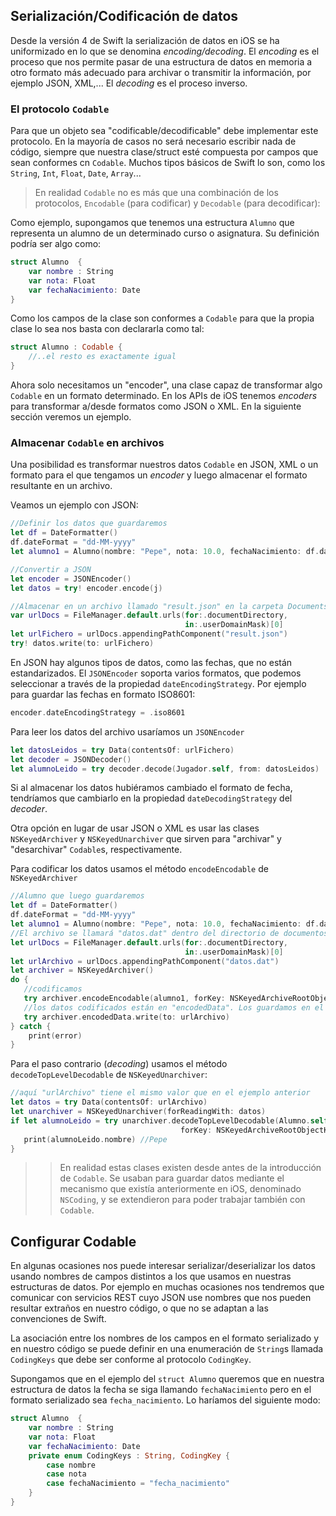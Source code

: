 ## Serialización/Codificación de datos 

Desde la versión 4 de Swift la serialización de datos en iOS se ha uniformizado en lo que se denomina *encoding/decoding*. El *encoding* es el proceso que nos permite pasar de una estructura de datos en memoria a otro formato más adecuado para archivar o transmitir la información, por ejemplo JSON, XML,... El *decoding* es el proceso inverso. 

### El protocolo `Codable` 

Para que un objeto sea "codificable/decodificable" debe implementar este protocolo. En la mayoría de casos no será necesario escribir nada de código, siempre que nuestra clase/struct esté compuesta por campos que sean conformes cn `Codable`. Muchos tipos básicos de Swift lo son, como los `String`, `Int`, `Float`, `Date`, `Array`...

> En realidad `Codable` no es más que una combinación de los protocolos, `Encodable` (para codificar) y `Decodable` (para decodificar):

Como ejemplo, supongamos que tenemos una estructura `Alumno` que representa un alumno de un determinado curso o asignatura. Su definición podría ser algo como:

```swift
struct Alumno  {
    var nombre : String
    var nota: Float
    var fechaNacimiento: Date
}
```

Como los campos de la clase son conformes a `Codable` para que la propia clase lo sea nos basta con declararla como tal:

```swift
struct Alumno : Codable {
    //..el resto es exactamente igual
}
```

Ahora solo necesitamos un "encoder", una clase capaz de transformar algo `Codable` en un formato determinado. En los APIs de iOS tenemos *encoders* para transformar a/desde formatos como JSON o XML. En la siguiente sección veremos un ejemplo.

### Almacenar `Codable` en archivos

Una posibilidad es transformar nuestros datos `Codable` en JSON, XML o un formato para el que tengamos un *encoder* y luego almacenar el formato resultante en un archivo. 

Veamos un ejemplo con JSON:

```swift
//Definir los datos que guardaremos
let df = DateFormatter()
df.dateFormat = "dd-MM-yyyy"
let alumno1 = Alumno(nombre: "Pepe", nota: 10.0, fechaNacimiento: df.date(from: "10/10/2000")!)

//Convertir a JSON
let encoder = JSONEncoder()
let datos = try! encoder.encode(j)

//Almacenar en un archivo llamado "result.json" en la carpeta Documents
var urlDocs = FileManager.default.urls(for:.documentDirectory,
                                       in:.userDomainMask)[0]
let urlFichero = urlDocs.appendingPathComponent("result.json")
try! datos.write(to: urlFichero)
```

En JSON hay algunos tipos de datos, como las fechas, que no están estandarizados. El `JSONEncoder` soporta varios formatos, que podemos seleccionar a través de la propiedad `dateEncodingStrategy`. Por ejemplo para guardar las fechas en formato ISO8601:

```swift
encoder.dateEncodingStrategy = .iso8601
```

Para leer los datos del archivo usaríamos un `JSONEncoder`

```swift
let datosLeidos = try Data(contentsOf: urlFichero)
let decoder = JSONDecoder()
let alumnoLeido = try decoder.decode(Jugador.self, from: datosLeidos)
```

Si al almacenar los datos hubiéramos cambiado el formato de fecha, tendríamos que cambiarlo en la propiedad `dateDecodingStrategy` del *decoder*. 

Otra opción en lugar de usar JSON o XML es usar las clases `NSKeyedArchiver` y `NSKeyedUnarchiver` que sirven para "archivar" y "desarchivar" `Codable`s, respectivamente. 

Para codificar los datos usamos el método `encodeEncodable` de `NSKeyedArchiver`

```swift
//Alumno que luego guardaremos
let df = DateFormatter()
df.dateFormat = "dd-MM-yyyy"
let alumno1 = Alumno(nombre: "Pepe", nota: 10.0, fechaNacimiento: df.date(from: "10/10/2000")!)
//El archivo se llamará "datos.dat" dentro del directorio de documentos de la app
let urlDocs = FileManager.default.urls(for:.documentDirectory,  
                                       in:.userDomainMask)[0]
let urlArchivo = urlDocs.appendingPathComponent("datos.dat")
let archiver = NSKeyedArchiver()
do {
   //codificamos  
   try archiver.encodeEncodable(alumno1, forKey: NSKeyedArchiveRootObjectKey)
   //los datos codificados están en "encodedData". Los guardamos en el archivo
   try archiver.encodedData.write(to: urlArchivo)
} catch {
    print(error)
}
```

Para el paso contrario (*decoding*) usamos el método `decodeTopLevelDecodable` de `NSKeyedUnarchiver`:

```swift
//aquí "urlArchivo" tiene el mismo valor que en el ejemplo anterior
let datos = try Data(contentsOf: urlArchivo)
let unarchiver = NSKeyedUnarchiver(forReadingWith: datos)
if let alumnoLeido = try unarchiver.decodeTopLevelDecodable(Alumno.self, 
                                      forKey: NSKeyedArchiveRootObjectKey) {
   print(alumnoLeido.nombre) //Pepe
}
```

>> En realidad estas clases existen desde antes de la introducción de `Codable`. Se usaban para guardar datos mediante el mecanismo que existía anteriormente en iOS, denominado `NSCoding`, y se extendieron para poder trabajar también con `Codable`.

## Configurar Codable

En algunas ocasiones nos puede interesar serializar/deserializar los datos usando nombres de campos distintos a los que usamos en nuestras estructuras de datos. Por ejemplo en muchas ocasiones nos tendremos que comunicar con servicios REST cuyo JSON use nombres que nos pueden resultar extraños en nuestro código, o que no se adaptan a las convenciones de Swift.

La asociación entre los nombres de los campos en el formato serializado y en nuestro código se puede definir en una enumeración de `String`s llamada `CodingKeys` que debe ser conforme al protocolo `CodingKey`. 

Supongamos que en el ejemplo del `struct Alumno` queremos que en nuestra estructura de datos la fecha se siga llamando `fechaNacimiento` pero en el formato serializado sea `fecha_nacimiento`. Lo haríamos del siguiente modo:

```swift
struct Alumno  {
    var nombre : String
    var nota: Float
    var fechaNacimiento: Date
    private enum CodingKeys : String, CodingKey {
        case nombre
        case nota
        case fechaNacimiento = "fecha_nacimiento"
    }
}
```

